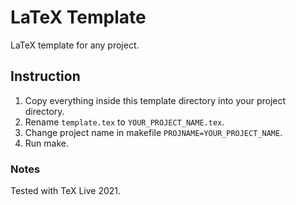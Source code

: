 # LaTeX Template

LaTeX template for any project.

## Instruction

1. Copy everything inside this template directory into your project directory.
1. Rename `template.tex` to `YOUR_PROJECT_NAME.tex`.
1. Change project name in makefile `PROJNAME=YOUR_PROJECT_NAME`.
1. Run make.

### Notes

Tested with TeX Live 2021.
